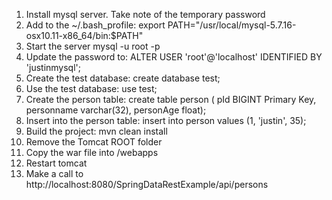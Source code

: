 1. Install mysql server. Take note of the temporary password
2. Add to the ~/.bash_profile: export PATH="/usr/local/mysql-5.7.16-osx10.11-x86_64/bin:$PATH"
3. Start the server mysql -u root -p
4. Update the password to: ALTER USER 'root'@'localhost' IDENTIFIED BY 'justinmysql';
5. Create the test database: create database test;
6. Use the test database: use test;
7. Create the person table: create table person ( pId BIGINT Primary Key, personname varchar(32), personAge float);
8. Insert into the person table: insert into person values (1, 'justin', 35);
9. Build the project: mvn clean install
10. Remove the Tomcat ROOT folder
10. Copy the war file into <Tomcat directory>/webapps
11. Restart tomcat
12. Make a call to http://localhost:8080/SpringDataRestExample/api/persons
